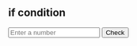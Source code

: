 <!DOCTYPE html>
<html lang="en">
<head>
    <meta charset="UTF-8">
    <meta name="viewport" content="width=device-width, initial-scale=1.0">
    <title>Document</title>
</head>
<body>
    <h2> if condition </h2>
    <input type="number" id="num" placeholder="Enter a number">
    <button onclick="checkNumber()">Check</button>
    <div id="result"></div>
    <script src="if.js"></script>
</body>
</html>
